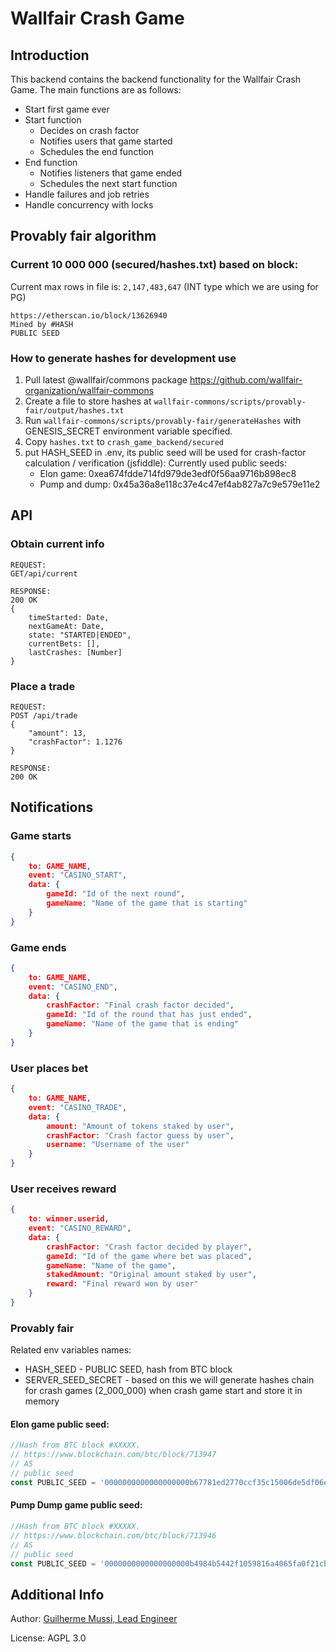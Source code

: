 # Wallfair Crash Game

## Introduction

This backend contains the backend functionality for the Wallfair Crash Game.
The main functions are as follows:
 - Start first game ever
 - Start function
    - Decides on crash factor
    - Notifies users that game started
    - Schedules the end function
 - End function
    - Notifies listeners that game ended
    - Schedules the next start function
 - Handle failures and job retries
 - Handle concurrency with locks

## Provably fair algorithm

### Current 10 000 000 (secured/hashes.txt) based on block:
Current max rows in file is: `2,147,483,647` (INT type which we are using for PG)
```
https://etherscan.io/block/13626940
Mined by #HASH
PUBLIC SEED
```

### How to generate hashes for development use
1. Pull latest @wallfair/commons package https://github.com/wallfair-organization/wallfair-commons
2. Create a file to store hashes at `wallfair-commons/scripts/provably-fair/output/hashes.txt`
3. Run `wallfair-commons/scripts/provably-fair/generateHashes` with GENESIS_SECRET environment variable specified.
4. Copy `hashes.txt` to `crash_game_backend/secured`
5. put HASH_SEED in .env, its public seed will be used for crash-factor calculation / verification (jsfiddle):
   Currently used public seeds:
      - Elon game: 0xea674fdde714fd979de3edf0f56aa9716b898ec8
      - Pump and dump: 0x45a36a8e118c37e4c47ef4ab827a7c9e579e11e2

## API

### Obtain current info

```
REQUEST:
GET/api/current

RESPONSE:
200 OK
{
    timeStarted: Date,
    nextGameAt: Date,
    state: "STARTED|ENDED",
    currentBets: [],
    lastCrashes: [Number]
}
```

### Place a trade

```
REQUEST:
POST /api/trade
{
    "amount": 13,
    "crashFactor": 1.1276
}

RESPONSE:
200 OK
```

## Notifications

### Game starts

```json
{
    to: GAME_NAME,
    event: "CASINO_START",
    data: {
        gameId: "Id of the next round",
        gameName: "Name of the game that is starting"
    }
}
```

### Game ends

```json
{
    to: GAME_NAME,
    event: "CASINO_END",
    data: {
        crashFactor: "Final crash factor decided",
        gameId: "Id of the round that has just ended",
        gameName: "Name of the game that is ending"
    }
}
```

### User places bet

```json
{
    to: GAME_NAME,
    event: "CASINO_TRADE",
    data: {
        amount: "Amount of tokens staked by user",
        crashFactor: "Crash factor guess by user",
        username: "Username of the user"
    }
}
```

### User receives reward

```json
{
    to: winner.userid,
    event: "CASINO_REWARD",
    data: {
        crashFactor: "Crash factor decided by player",
        gameId: "Id of the game where bet was placed",
        gameName: "Name of the game",
        stakedAmount: "Original amount staked by user",
        reward: "Final reward won by user"
    }
}
```

### Provably fair
Related env variables names:
- HASH_SEED - PUBLIC SEED, hash from BTC block
- SERVER_SEED_SECRET - based on this we will generate hashes chain for crash games (2_000_000) when crash game start and store it in memory
#### Elon game public seed:
```js
//Hash from BTC block #XXXXX.
// https://www.blockchain.com/btc/block/713947
// AS
// public seed
const PUBLIC_SEED = '0000000000000000000b67781ed2770ccf35c15006de5df06efa99a65323b82f';
```

#### Pump Dump game public seed:
```js
//Hash from BTC block #XXXXX.
// https://www.blockchain.com/btc/block/713946
// AS
// public seed
const PUBLIC_SEED = '0000000000000000000b4984b5442f1059816a4065fa0f21cbf61d816dc2fa64';
```

## Additional Info

Author: [Guilherme Mussi, Lead Engineer](https://github.com/gmussi/)

License: AGPL 3.0
